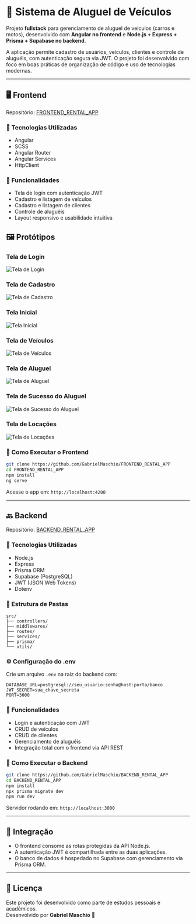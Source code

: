 # 🚗 Sistema de Aluguel de Veículos

Projeto **fullstack** para gerenciamento de aluguel de veículos (carros e motos), desenvolvido com **Angular no frontend** e **Node.js + Express + Prisma + Supabase no backend**.

A aplicação permite cadastro de usuários, veículos, clientes e controle de aluguéis, com autenticação segura via JWT. O projeto foi desenvolvido com foco em boas práticas de organização de código e uso de tecnologias modernas.

---

## 🖥️ Frontend

Repositório: [FRONTEND_RENTAL_APP](https://github.com/GabrielMaschio/FRONTEND_RENTAL_APP)

### 🔧 Tecnologias Utilizadas

- Angular
- SCSS
- Angular Router
- Angular Services
- HttpClient

### 📌 Funcionalidades

- Tela de login com autenticação JWT
- Cadastro e listagem de veículos
- Cadastro e listagem de clientes
- Controle de aluguéis
- Layout responsivo e usabilidade intuitiva

## 🖼️ Protótipos

### Tela de Login
![Tela de Login](images/tela_login.png)

### Tela de Cadastro
![Tela de Cadastro](images/tela_cadastro.png)

### Tela Inicial
![Tela Inicial](images/tela_inicial.png)

### Tela de Veículos
![Tela de Veículos](images/tela_veiculo.png)

### Tela de Aluguel
![Tela de Aluguel](images/tela_aluguel.png)

### Tela de Sucesso do Aluguel
![Tela de Sucesso do Aluguel](images/tela_sucesso_aluguel.png)

### Tela de Locações
![Tela de Locações](images/tela_locacao.png)


### 🚀 Como Executar o Frontend

```bash
git clone https://github.com/GabrielMaschio/FRONTEND_RENTAL_APP
cd FRONTEND_RENTAL_APP
npm install
ng serve
```

Acesse o app em: `http://localhost:4200`

---

## 🔙 Backend

Repositório: [BACKEND_RENTAL_APP](https://github.com/GabrielMaschio/BACKEND_RENTAL_APP)

### 🔧 Tecnologias Utilizadas

- Node.js
- Express
- Prisma ORM
- Supabase (PostgreSQL)
- JWT (JSON Web Tokens)
- Dotenv

### 📁 Estrutura de Pastas

```
src/
├── controllers/
├── middlewares/
├── routes/
├── services/
├── prisma/
└── utils/
```

### ⚙️ Configuração do .env

Crie um arquivo `.env` na raiz do backend com:

```env
DATABASE_URL=postgresql://seu_usuario:senha@host:porta/banco
JWT_SECRET=sua_chave_secreta
PORT=3000
```

### 📌 Funcionalidades

- Login e autenticação com JWT
- CRUD de veículos
- CRUD de clientes
- Gerenciamento de aluguéis
- Integração total com o frontend via API REST

### 🚀 Como Executar o Backend

```bash
git clone https://github.com/GabrielMaschio/BACKEND_RENTAL_APP
cd BACKEND_RENTAL_APP
npm install
npx prisma migrate dev
npm run dev
```

Servidor rodando em: `http://localhost:3000`

---

## 🔗 Integração

- O frontend consome as rotas protegidas da API Node.js.
- A autenticação JWT é compartilhada entre as duas aplicações.
- O banco de dados é hospedado no Supabase com gerenciamento via Prisma ORM.

---

## 📄 Licença

Este projeto foi desenvolvido como parte de estudos pessoais e acadêmicos.  
Desenvolvido por **Gabriel Maschio** 🚀
